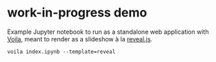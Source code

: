 # work-in-progress demo

Example Jupyter notebook to run as a standalone web application with
[Voila](https://github.com/QuantStack/voila), meant to render as a slideshow à
la [reveal.js](https://github.com/hakimel/reveal.js).

    voila index.ipynb --template=reveal
